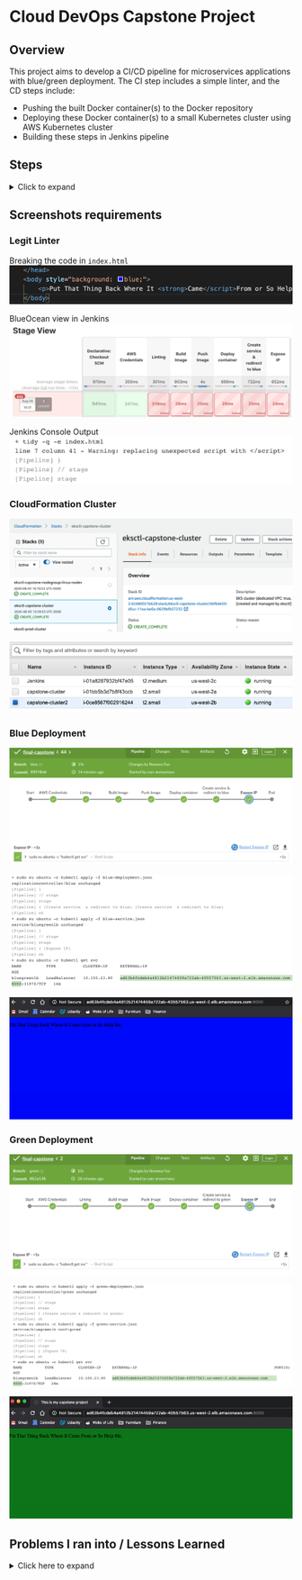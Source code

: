 # Cloud DevOps Capstone Project

## Overview
This project aims to develop a CI/CD pipeline for microservices applications with blue/green deployment. The CI step includes a simple linter, and the CD steps include:
- Pushing the built Docker container(s) to the Docker repository
- Deploying these Docker container(s) to a small Kubernetes cluster using AWS Kubernetes cluster
- Building these steps in Jenkins pipeline


## Steps
<details>
<summary>Click to expand</summary>

- EC2 Instance with Ubuntu 18.04
- Install Jenkins & plugins
```
Jenkins plugins: 

Amazon Web Services SDK 
Ansible plugin
Ant plugin
Blue Ocean
CloudBees AWS Credentials Plugin
Docker Pipeline
GitHub Pipeline for Blue Ocean
Pipeline: AWS Steps
```

- Add IAM policy for blue/green deployment

- Add AWS credentials in Jenkins

- Add Docker credentials in Jenkins

- [Install docker](https://www.digitalocean.com/community/tutorials/how-to-install-and-use-docker-on-ubuntu-18-04)

- [Install dependencies to deploy cluster with AWS EKS](https://docs.aws.amazon.com/eks/latest/userguide/getting-started-eksctl.html)

- Create AWS keypair for cluster and create cluster using `eksctl`

- Create blue & green branches, each with the following files:
    - Dockerfile
    - Jenkinsfile
    - our "app": `index.html`

- Build Jenkins pipeline

</details>

## Screenshots requirements

### Legit Linter

Breaking the code in `index.html`
![break-html](./images/break-html.png)

BlueOcean view in Jenkins
![linter1](./images/failed-linter.png)

Jenkins Console Output
![linter2](./images/failed-linter-jenkins.png)

### CloudFormation Cluster
![cf](./images/cluster-cloudformation.png)

![ec2](./images/ec2-instances.png)

### Blue Deployment
![jenkins-blue0](./images/jenkins-blue.png)

![jenkins-blue](./images/jenkins-expose-blue.png)

![blue-site](./images/blue-app.png)

### Green Deployment
![jenkins-green0](./images/jenkins-green.png)

![jenkins-green](./images/jenkins-expose-green.png)

![green-site](./images/green-app.png)

## Problems I ran into / Lessons Learned 

<details>

<summary>Click here to expand</summary>

- Unable to push to docker using Jenkins, even after adding docker credentials to Jenkins. Finally found a way to have Jenkins use docker credentials with `withDockerRegistry([ credentialsId: "dockerhub", url: "" ])`.

- Installing `kubectl` on Ubuntu user instead of Jenkins user caused issues where Jenkins is unable to run `kubectl` commands.  My workaround is using `sudo su ubuntu -c` to run it.

- Switching between blue and green app doesn't show at first, but later realized it must be cached. By switching to incognito, I was able to see the switch.

</details>

